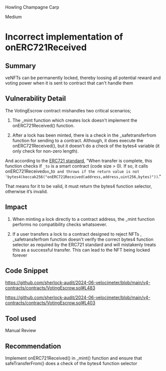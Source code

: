 Howling Champagne Carp

Medium

# Incorrect implementation of onERC721Received

## Summary

veNFTs  can be permanently locked, thereby loosing all potential reward and voting power when it is sent to contract that can't handle them

## Vulnerability Detail

The VotingEscrow contract mishandles two critical scenarios; 

1. The _mint function which creates lock doesn't implement the onERC721Received() function. 

2. After a lock has been minted, there is a check in the _safetransferfrom function for sending to a contract. Although, it does execute the onERC721Received(), but it doesn't do a check of the bytes4 variable (it only check for non-zero length).

And according to the [ERC721 standard](https://eips.ethereum.org/EIPS/eip-721), "When transfer is complete, this function checks if `_to` is a smart contract (code size > 0). If so, it calls onERC721Received` on `_to` and throws if the return value is not 'bytes4(keccak256("onERC721Received(address,address,uint256,bytes)"))`."

That means for it to be valid, it must return the bytes4 function selector, otherwise it’s invalid. 

## Impact

1. When minting a lock directly to a contract address, the _mint function performs no compatibility checks whatsoever.

2. If a user transfers a lock to a contract designed to reject NFTs , _safetransferfrom function doesn't verify the correct bytes4 function selector as required by the ERC721 standard and will mistakenly treats this as a successful transfer. This can lead to the NFT being locked forever


## Code Snippet

https://github.com/sherlock-audit/2024-06-velocimeter/blob/main/v4-contracts/contracts/VotingEscrow.sol#L483

https://github.com/sherlock-audit/2024-06-velocimeter/blob/main/v4-contracts/contracts/VotingEscrow.sol#L403

## Tool used

Manual Review

## Recommendation

Implement onERC721Received() in _mint() function and ensure that safeTransferFrom() does a check of the bytes4 function selector 

